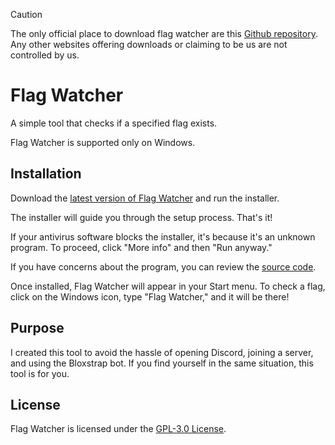 > [!CAUTION]
> The only official place to download flag watcher are this [Github repository](https://github.com/validchoice/flag-watcher). Any other websites offering downloads or claiming to be us are not controlled by us.

# Flag Watcher

A simple tool that checks if a specified flag exists.

Flag Watcher is supported only on Windows.

## Installation

Download the [latest version of Flag Watcher](https://github.com/validchoice/flag-watcher/releases/latest) and run the installer.

The installer will guide you through the setup process. That's it!

If your antivirus software blocks the installer, it's because it's an unknown program. To proceed, click "More info" and then "Run anyway."

If you have concerns about the program, you can review the [source code](https://github.com/validchoice/flag-watcher/src/main.rs).

Once installed, Flag Watcher will appear in your Start menu. To check a flag, click on the Windows icon, type "Flag Watcher," and it will be there!

## Purpose

I created this tool to avoid the hassle of opening Discord, joining a server, and using the Bloxstrap bot. If you find yourself in the same situation, this tool is for you.

## License

Flag Watcher is licensed under the [GPL-3.0 License](LICENSE).
